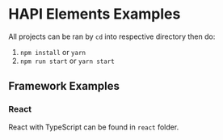 # HAPI Elements Examples

All projects can be ran by `cd` into respective directory then do:
1. `npm install` or `yarn`
2. `npm run start` or `yarn start` 


## Framework Examples

### React
React with TypeScript can be found in `react` folder.
